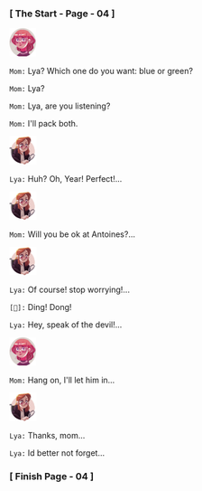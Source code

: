 ### 					     [ The Start - Page - 04 ]

<img src="images/Mom.png" with="50" height="50">

`Mom:` Lya? Which one do you want: blue or green?

`Mom:` Lya?

`Mom:` Lya, are you listening?

`Mom:`  I'll pack both.

<img src="images/Lya-01.png" with="50" height="50">

`Lya:` Huh? Oh, Year! Perfect!...

<img src="images/Lya-01.png" with="50" height="50">

`Mom:` Will you be ok at Antoines?...

<img src="images/Lya-01.png" with="50" height="50">

`Lya:` Of course! stop worrying!...

`[🔔]:` Ding! Dong!  

`Lya:` Hey, speak of the devil!...

<img src="images/Mom.png" with="50" height="50">

`Mom:` Hang on, I'll let him in...

<img src="images/Lya-01.png" with="50" height="50">

`Lya:` Thanks, mom...

`Lya:` Id better not forget...


###			             [ Finish Page - 04 ]



